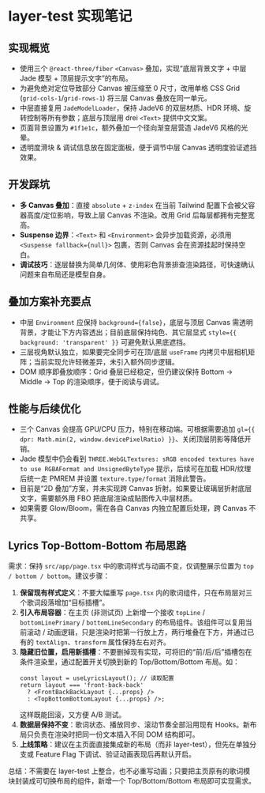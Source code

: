 # layer-test 实现笔记

## 实现概览
- 使用三个 `@react-three/fiber` `<Canvas>` 叠加，实现“底层背景文字 + 中层 Jade 模型 + 顶层提示文字”的布局。
- 为避免绝对定位导致部分 Canvas 被压缩至 0 尺寸，改用单格 CSS Grid (`grid-cols-1`/`grid-rows-1`) 将三层 Canvas 叠放在同一单元。
- 中层直接复用 `JadeModelLoader`，保持 JadeV6 的双层材质、HDR 环境、旋转控制等所有参数；底层与顶层用 drei `<Text>` 提供中文文案。
- 页面背景设置为 `#1f1e1c`，额外叠加一个径向渐变层营造 JadeV6 风格的光晕。
- 透明度滑块 & 调试信息放在固定面板，便于调节中层 Canvas 透明度验证遮挡效果。

## 开发踩坑
- **多 Canvas 叠加**：直接 `absolute` + `z-index` 在当前 Tailwind 配置下会被父容器高度/定位影响，导致上层 Canvas 不渲染。改用 Grid 后每层都拥有完整宽高。
- **Suspense 边界**：`<Text>` 和 `<Environment>` 会异步加载资源，必须用 `<Suspense fallback={null}>` 包裹，否则 Canvas 会在资源挂起时保持空白。
- **调试技巧**：逐层替换为简单几何体、使用彩色背景排查渲染路径，可快速确认问题来自布局还是模型自身。

## 叠加方案补充要点
- 中层 `Environment` 应保持 `background={false}`，底层与顶层 Canvas 需透明背景，才能让下方内容透出；目前底层保持纯色、其它层显式 `style={{ background: 'transparent' }}` 可避免默认黑底遮挡。
- 三层视角默认独立，如果要完全同步可在顶/底层 `useFrame` 内拷贝中层相机矩阵；当前实现允许轻微差异，未引入额外同步逻辑。
- DOM 顺序即叠放顺序：Grid 叠层已经稳定，但仍建议保持 Bottom → Middle → Top 的渲染顺序，便于阅读与调试。

## 性能与后续优化
- 三个 Canvas 会提高 GPU/CPU 压力，特别在移动端。可根据需要追加 `gl={{ dpr: Math.min(2, window.devicePixelRatio) }}`、关闭顶层阴影等降低开销。
- Jade 模型中仍会看到 `THREE.WebGLTextures: sRGB encoded textures have to use RGBAFormat and UnsignedByteType` 提示，后续可在加载 HDR/纹理后统一走 PMREM 并设置 `texture.type/format` 消除此警告。
- 目前是“2D 叠加”方案，并未实现跨 Canvas 折射。如果要让玻璃层折射底层文字，需要额外用 FBO 把底层渲染成贴图传入中层材质。
- 如果需要 Glow/Bloom，需在各自 Canvas 内独立配置后处理，跨 Canvas 不共享。

## Lyrics Top-Bottom-Bottom 布局思路
需求：保持 `src/app/page.tsx` 中的歌词样式与动画不变，仅调整展示位置为 `top / bottom / bottom`。建议步骤：
1. **保留现有样式定义**：不要大幅重写 `page.tsx` 内的歌词组件，只在布局层对三个歌词段落增加“目标插槽”。
2. **引入布局容器**：在主页 (非测试页) 上新增一个接收 `topLine` / `bottomLinePrimary` / `bottomLineSecondary` 的布局组件。该组件可以复用当前滚动 / 动画逻辑，只是渲染时把第一行放上方，两行堆叠在下方，并通过已有的 `textAlign`、`transform` 属性保持左右对齐。
3. **隐藏旧位置，启用新插槽**：不要删掉现有实现，可将旧的“前/后/后”插槽包在条件渲染里，通过配置开关切换到新的 Top/Bottom/Bottom 布局。如：
   ```tsx
   const layout = useLyricsLayout(); // 读取配置
   return layout === 'front-back-back'
     ? <FrontBackBackLayout {...props} />
     : <TopBottomBottomLayout {...props} />;
   ```
   这样既能回滚，又方便 A/B 测试。
4. **数据层保持不变**：歌词状态、播放同步、滚动节奏全部沿用现有 Hooks。新布局只负责在渲染时把同一份文本插入不同 DOM 结构即可。
5. **上线策略**：建议在主页面直接集成新的布局（而非 layer-test），但先在单独分支或 Feature Flag 下调试、验证动画表现后再默认开启。

总结：不需要在 layer-test 上整合，也不必重写动画；只要把主页原有的歌词模块封装成可切换布局的组件，新增一个 Top/Bottom/Bottom 布局即可实现需求。
